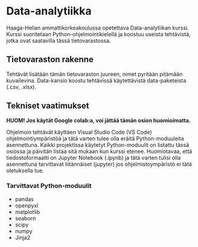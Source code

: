 # Data-analytiikka

Haaga-Helian ammattikorkeakoulussa opetettava Data-analytiikan kurssi. Kurssi suoritetaan Python-ohjelmointikielellä ja koostuu useista tehtävistä, jotka ovat saatavilla tässä tietovarastossa.

## Tietovaraston rakenne

Tehtävät lisätään tämän tietovaraston juureen, nimet pyritään pitämään kuvailevina.
Data-kansio koostu tehtävissä käytettävistä data-paketeista (.csv, .xlsx).

## Tekniset vaatimukset

**HUOM! Jos käytät Google colab:a, voi jättää tämän osion huomioimatta.**

Ohjelmoin tehtävät käyttäen Visual Studio Code (VS Code) ohjelmointiympäristöä ja tätä varten tulee olla eräitä Python-moduuleita asennettuna.
Kaikki projektissa käytetyt Python-moduulit on listattu tässä osiossa ja päivitän listaa sitä mukaan kun kurssi etenee.
Huomiotavaa, että tiedostoformaatti on Jupyter Notebook (.ipynb) ja tätä varten tulisi olla asennettuna tarvittavat liitännäiset (jupyter) jos ohjelmistoympäristö ei tätä oletuksella tue.

### Tarvittavat Python-moduulit

- pandas
- openpyxl
- matplotlib
- seaborn
- scipy
- numpy
- Jinja2
